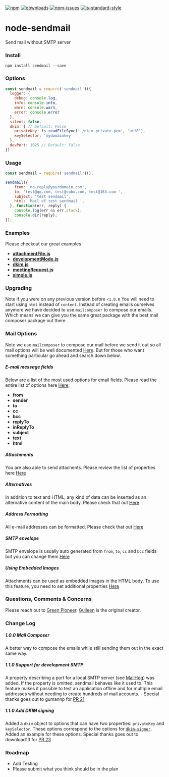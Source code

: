 [![npm][npm-image]][npm-url]
[![downloads][downloads-image]][downloads-url]
[![npm-issues][npm-issues-image]][npm-issues-url]
[![js-standard-style][standard-image]][standard-url]

[standard-image]: https://img.shields.io/badge/code%20style-standard-brightgreen.svg
[standard-url]: http://standardjs.com/
[npm-image]: https://img.shields.io/npm/v/sendmail.svg?style=flat
[npm-url]: https://npmjs.org/package/sendmail
[downloads-image]: https://img.shields.io/npm/dt/sendmail.svg?style=flat
[downloads-url]: https://npmjs.org/package/sendmail
[npm-issues-image]: https://img.shields.io/github/issues/guileen/node-sendmail.svg
[npm-issues-url]: https://github.com/guileen/node-sendmail/issues
# node-sendmail

Send mail without SMTP server

### Install

    npm install sendmail --save

### Options

```javascript
const sendmail = require('sendmail')({
  logger: {
    debug: console.log,
    info: console.info,
    warn: console.warn,
    error: console.error
  },
  silent: false,
  dkim: { // Default: False
    privateKey: fs.readFileSync('./dkim-private.pem', 'utf8'),
    keySelector: 'mydomainkey'
  },
  devPort: 1025 // Default: False
})
```

### Usage

```javascript
const sendmail = require('sendmail')();

sendmail({
    from: 'no-reply@yourdomain.com',
    to: 'test@qq.com, test@sohu.com, test@163.com ',
    subject: 'test sendmail',
    html: 'Mail of test sendmail ',
  }, function(err, reply) {
    console.log(err && err.stack);
    console.dir(reply);
});
```
### Examples

Please checkout our great examples
- **[attachmentFile.js](https://github.com/guileen/node-sendmail/blob/master/examples/attachmentFile.js)**
- **[developmentMode.js](https://github.com/guileen/node-sendmail/blob/master/examples/developmentMode.js)**
- **[dkim.js](https://github.com/guileen/node-sendmail/blob/master/examples/dkim.js)**
- **[meetingRequest.js](https://github.com/guileen/node-sendmail/blob/master/examples/meetingRequest.js)**
- **[simple.js](https://github.com/guileen/node-sendmail/blob/master/examples/simple.js)**

### Upgrading

Note if you were on any previous version before `<1.0.0` You will need to start using `html` instead of `content`. Instead of creating emails ourselves anymore we have decided to use `mailcomposer` to compose our emails. Which means we can give you the same great package with the best mail composer package out there. 

### Mail Options
Note we use `mailcomposer` to compose our mail before we send it out so all mail options will be well documented [Here](https://github.com/nodemailer/mailcomposer). But for those who want something particular go ahead and search down below.

##### E-mail message fields 
Below are a list of the most used options for email fields. Please read the entire list of options here [Here](https://github.com/nodemailer/mailcomposer#e-mail-message-fields):

  - **from** 
  - **sender** 
  - **to** 
  - **cc** 
  - **bcc**
  - **replyTo**
  - **inReplyTo**
  - **subject**
  - **text**
  - **html**
  
##### Attachments
You are also able to send attachents. Please review the list of properties here [Here](https://github.com/nodemailer/mailcomposer#attachments)



##### Alternatives
In addition to text and HTML, any kind of data can be inserted as an alternative content of the main body. Please check that out [Here](https://github.com/nodemailer/mailcomposer#alternatives)


##### Address Formatting

All e-mail addresses can be formatted. Please check that out [Here](https://github.com/nodemailer/mailcomposer#address-formatting)


##### SMTP envelope

SMTP envelope is usually auto generated from `from`, `to`, `cc` and `bcc` fields but you can change them [Here](https://github.com/nodemailer/mailcomposer#smtp-envelope)

##### Using Embedded Images

Attachments can be used as embedded images in the HTML body. To use this feature, you need to set additional properties [Here](https://github.com/nodemailer/mailcomposer#using-embedded-images)



### Questions, Comments & Concerns

Please reach out to [Green Pioneer](https://github.com/greenpioneer). [Guileen](https://github.com/guileen) is the original creator.

### Change Log

##### 1.0.0 Mail Composer
A better way to compose the emails while still sending them out in the exact same way.

##### 1.1.0 Support for development SMTP
A property describing a port for a local SMTP server (see [MailHog](https://github.com/mailhog/MailHog)) was added. If the property is omitted, sendmail behaves like it used to. This feature makes it possible to test an application offline and for multiple email addresses without needing to create hundreds of mail accounts. - Special thanks goes out to  gumannp for [PR 21](https://github.com/guileen/node-sendmail/pull/21)

##### 1.1.0 Add DKIM signing
Added a `dkim` object to options that can have two properties: `privateKey` and `keySelector`. These options correspond to the options for [`dkim-signer`](https://github.com/andris9/dkim-signer). Added an example for these options. Special thanks goes out to download13 for [PR 23](https://github.com/guileen/node-sendmail/pull/23)


### Roadmap

* Add Testing
* Please submit what you think should be in the plan
